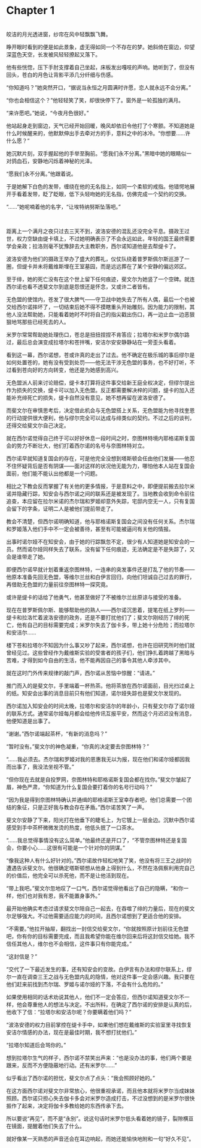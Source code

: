 # Chapter 1

<br>
皎洁的月光透进窗，纱帘在风中轻飘飘飞舞。

睁开眼时看到的便是如此景象，虚无得如同一个不存在的梦。她斜倚在窗边，仰望深蓝色天空，长发被风轻轻撩起又落下。

他有些恍惚，压下手肘支撑着自己坐起，床板发出嘎吱的声响。她听到了，但没有回头，苍白的月色让背影平添几分纤细与伤感。

“你知道吗？”她突然开口，“据说当永恒之月圆满时许愿，恋人就永远不会分离。”

“你也会相信这个？”他轻轻笑了笑，却很快停下了。窗外是一轮孤独的满月。

“来许愿吧。”她说，“今夜月色很好。”

他站起身走到窗边，天气已经开始回暖，晚风却依旧令他打了个寒颤。不知道她是什么时候醒来的，他默默伸出手去牵对方的手，意料之中的冰冷。“你想要……许什么愿？”

她沉默片刻，双手握起他的手举至胸前。“愿我们永不分离。”黑暗中她的眼睛似一对鸽血石，安静地闪烁着神秘的光泽。

“愿我们永不分离。”他跟着说。

于是她解下白色的发带，缠绕在他的无名指上，如同一个柔软的戒指。他错愕地展开手看着发带，眨了眨眼，低下头轻吻她的无名指，仿佛完成一个契约的交换。

“……”她呢喃着他的名字，“让埃特纳努斯坠落吧。”

<br>

距离上一个满月之夜只过去三天不到，波洛安德的混乱还没完全平息。摄政王过世，权力空缺由缇卡填上，不过她明确表示了不会永远如此，年轻的国王最终需要学会亲政；拉洛则毫不犹豫辞去大主教职务，西尔诺知道他是去帮缇卡了。

波洛安德为他们的摄政王举办了盛大的葬礼，仪仗队绕着普罗斯佩尔斯巡游了一圈，但缇卡并未将戴维斯埋在王室墓园，而是远远葬在了某个安静的偏远郊区。

至于绯，她的死亡没有在这个世上留下任何痕迹，斐文尔为她竖了一个空碑。就连西尔诺也看不透斐文尔到底是怨恨还是怀念，又或许二者皆有。

无色盟的使馆内，苍发了很大脾气——守卫战中她失去了所有人偶，最后一个也被交给西尔诺摔坏了，一切结束后她不得不摸瞎重头开始雕刻。因为能力的限制，其他人没法帮助她，只能看着她时不时将自己的指尖戳出伤口，再一边止血一边恶狠狠地骂那些已经死去的人。

米罗尔常常帮助她处理伤口，苍总是扭扭捏捏不肯答应；拉塔尔和米罗尔偶尔路过，最后总会演变成拉塔尔和苍拌嘴，安洁尔安安静静站在一旁歪头看着。

看到这一幕，西尔诺想，苍或许真的走出了过去。他不确定在极乐城的事后缪尔是如何处置苍的，她有没有受到处罚——他无法干涉无色盟的事务，也不好打听，不过看到苍向好的方向转变，他还是为她感到高兴。

无色盟派人前来讨论赔偿，缇卡本打算将这件事交给新王庭全权决定，但缪尔提出作为损失的交换，缇卡可以加入无色盟。反正都需要解决梓的问题，缇卡的加入还能补充绯死亡的损失，缇卡自然没有意见，她不想再留在波洛安德了。

而斐文尔在审慎思考后，决定借此机会与无色盟搭上关系，无色盟能为他寻找奎恩的行动提供很大便利，他与缪尔完全可以达成与绯类似的契约。不过之后的谈判，还得交给斐文尔自己决定。

就在西尔诺觉得自己终于可以好好休息一段时间之时，奈图林特境内耶格诺斯复国会的势力不断壮大，他们打着西尔诺的名号与奈图林特对立。

西尔诺早就知道复国会的存在，可是他完全没想到塔斯顿会任由他们发展——他忍不住怀疑背后是否有阴谋——面对这样的状况他无能为力，哪怕他本人站在复国会面前，他们能不能认出他都是一个问题。

相比之下教会反而掌握了有关他的更多情报，于是意料之中，即便提前搬去拉尔米诺并隐藏行踪，知安会与西尔诺之间的联系还是被发现了。当地教会收到命令前往追查，本应留在拉尔米诺的杰尔瑞和罗姬却意外失踪，宅邸内空无一人，只有复国会留下的字条，证明二人是被他们提前带走了。

教会不清楚，但西尔诺明确知道，他与耶格诺斯复国会之间没有任何关系。杰尔瑞和罗姬落入他们手中不一定会被善待，甚至有可能被逼问有关他的情报。

出事时诺尔娅不在知安会，由于她的行踪飘忽不定，很少有人知道她是知安会的一员。然而诺尔娅同样失去了联系，没有留下任何痕迹，无法确定是不是失踪了，又会是谁带走了她。

即便西尔诺早就计划着重返奈图林特，一连串的突发事件还是打乱了他的节奏——他原本准备先回无色盟，等维尔兰丝和白伊言回归，向他们坦诚自己过去的罪行，再借助无色盟的力量前往奈图林特一探究竟。

或许是缇卡的话给了他勇气，他甚至做好了不被维尔兰丝原谅与接受的准备。

现在在普罗斯佩尔斯、能够帮助他的熟人——西尔诺沉思着，提笔在纸上罗列——缇卡和拉洛忙着波洛安德的政务，还是不要打扰他们了；斐文尔刚经历了绯的死亡，他有自己的目标需要完成；米罗尔失去了伽卡多，带上她十分危险；而拉塔尔和安洁尔……

楼下苍和拉塔尔不知因为什么事又吵了起来，西尔诺想，也许在旧研究所时他们就曾经见过。这些曾经作为戴维斯实验的受害者的孩子们，他们挣扎着跨越了黑暗与苦难，才得到如今自由的生活，他不能再因自己的事令其他人牵涉其中。

就在这时门外传来规律的敲门声，西尔诺从苦恼中惊醒：“请进。”

推门而入的是斐文尔，手里端着一杯热茶。他将茶放在西尔诺面前，目光扫过桌上的纸。知安会出事的消息目前只有他们知道，诺尔娅失踪也是斐文尔发现的。

西尔诺加入知安会的时间太晚，拉塔尔和安洁尔的年龄小，只有斐文尔存了诺尔娅的联系方式。通常诺尔娅每月都会给他传讯互报平安，然而这个月迟迟没有消息，他便知道是出事了。

“谢谢。”西尔诺端起茶杯，“有新的消息吗？”

“暂时没有。”斐文尔的神色凝重，“你真的决定要去奈图林特？”

“……我必须去。杰尔瑞和罗姬对我的恩惠我无以为报，现在他们和诺尔娅都因我而出事了，我没法坐视不管。”

“但你现在去就是自投罗网，奈图林特和耶格诺斯复国会都在找你。”斐文尔皱起了眉，神色严肃，“你知道为什么复国会要打着你的名号行动吗？”

“因为我是得到奈图林特确认并通缉的耶格诺斯王室幸存者吧，他们总需要一个团结的象征，只是正好我与教会存在矛盾。”西尔诺苦笑了一声。

斐文尔安静了下来，阳光打在他垂下的睫毛上，为它镀上一层金边。沉默中西尔诺感受到手中茶杯微微发烫的热度，他低头抿了一口茶水。

“……我总觉得事情没有这么简单。”他最终还是开口了，“不管奈图林特还是复国会，你要小心……这很有可能是一个针对你的阴谋。”

“像我这种人有什么好针对的。”西尔诺故作轻松地笑了笑，他没有将三王之战时的遭遇告诉斐文尔。他很确定塔斯顿想从他身上得到什么，不然在洛佩察利用完自己的价值后，他完全可以杀死他，而不是让他活到现在。

“带上我吧。”斐文尔忽地叹了一口气，西尔诺觉得他看出了自己的隐瞒，“和你一样，他们也对我有恩，我不能置身事外。”

最开始他确实考虑过请求斐文尔陪自己一起去，在吞噬了绯的力量后，现在的斐文尔足够强大。不过他需要适应能力的时间，且西尔诺想到了更适合他的安排。

“不需要。”他拉开抽屉，翻找出一封信交给斐文尔，“你就按照原计划前往无色盟吧，你有你的目标需要完成，而且我希望你能在维尔回来后将这封信交给她。我不信任其他人，维尔也不会相信，这件事只有你能完成。”

“这封信是？”

“交代了一下最近发生的事，还有知安会的变故。白伊言有办法和缪尔联系上，缪尔一直在调查三王之战与无色盟内乱的隐情，他对这件事一定会感兴趣。我只要在他们赶来前找到杰尔瑞、罗姬与诺尔娅的下落，不会有什么危险的。”

如果使用相同的话术劝说其他人，他们不一定会答应，但西尔诺知道斐文尔不一样，他会尊重他人的想法与决定。不出所料，在确定了西尔诺的安排是认真的后，他收下了信：“拉塔尔和安洁尔呢？你要瞒着他们吗？”

“波洛安德的权力目前掌控在缇卡手中，如果他们想在戴维斯的实验室里寻找恢复安洁尔情感的办法，现在是最佳时期，我不想打扰他们。”

“拉塔尔知道后会骂你的。”

想到拉塔尔生气的样子，西尔诺不禁笑出声来：“也是没办法的事，他们两个要是跟来，反而不方便隐蔽地行动。还有米罗尔……”

似乎看出了西尔诺的担忧，斐文尔点了点头：“我会照顾好她的。”

在这方面西尔诺对斐文尔非常放心，他很重视承诺，而且他本就将米罗尔当成妹妹照顾。西尔诺只担心失去伽卡多会对米罗尔造成打击，不过没想到的是米罗尔很快振作了起来，决定将伽卡多教给她的东西传承下去。

所以要说“再见”，而不是“永别”。说这句话时米罗尔低头看着她的镜子，裂隙横亘在镜面，提醒着他们失去了什么。

就好像某一天熟悉的声音还会在耳边响起，而她还能愉快地附和一句“好久不见”。
